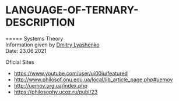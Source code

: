 # LANGUAGE-OF-TERNARY-DESCRIPTION

=====
Systems Theory  
Information given by [Dmitry Lyashenko](https://vk.com/id29658412)  
Date: 23.06.2021  

Oficial Sites
* https://www.youtube.com/user/ui00iu/featured
* http://www.philosof.onu.edu.ua/local/lib_article_page.php#uemov
* http://uemov.org.ua/index.php
* https://philosophy.ucoz.ru/publ/23
